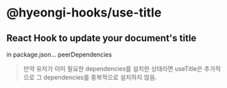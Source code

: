 # @hyeongi-hooks/use-title

## React Hook to update your document's title

in package.json...
peerDependencies
> 만약 유저가 이미 필요한 dependencies를 설치한 상태라면 useTitle은 추가적으로 그 dependencies를 중복적으로 설치하지 않음.